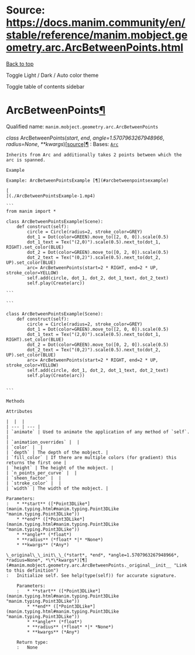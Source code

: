 # Source: https://docs.manim.community/en/stable/reference/manim.mobject.geometry.arc.ArcBetweenPoints.html

[Back to top](#)

Toggle Light / Dark / Auto color theme

Toggle table of contents sidebar

ArcBetweenPoints[¶](#arcbetweenpoints "Link to this heading")
=============================================================

Qualified name: `manim.mobject.geometry.arc.ArcBetweenPoints`

*class* ArcBetweenPoints(*start*, *end*, *angle=1.5707963267948966*, *radius=None*, *\*\*kwargs*)[[source]](../_modules/manim/mobject/geometry/arc.html#ArcBetweenPoints)[¶](#manim.mobject.geometry.arc.ArcBetweenPoints "Link to this definition")
:   Bases: [`Arc`](manim.mobject.geometry.arc.Arc.html#manim.mobject.geometry.arc.Arc "manim.mobject.geometry.arc.Arc")

    Inherits from Arc and additionally takes 2 points between which the arc is spanned.

    Example

    Example: ArcBetweenPointsExample [¶](#arcbetweenpointsexample)

    [
    ](./ArcBetweenPointsExample-1.mp4)

    ```
    from manim import *

    class ArcBetweenPointsExample(Scene):
        def construct(self):
            circle = Circle(radius=2, stroke_color=GREY)
            dot_1 = Dot(color=GREEN).move_to([2, 0, 0]).scale(0.5)
            dot_1_text = Tex("(2,0)").scale(0.5).next_to(dot_1, RIGHT).set_color(BLUE)
            dot_2 = Dot(color=GREEN).move_to([0, 2, 0]).scale(0.5)
            dot_2_text = Tex("(0,2)").scale(0.5).next_to(dot_2, UP).set_color(BLUE)
            arc= ArcBetweenPoints(start=2 * RIGHT, end=2 * UP, stroke_color=YELLOW)
            self.add(circle, dot_1, dot_2, dot_1_text, dot_2_text)
            self.play(Create(arc))

    ```

    ```

    class ArcBetweenPointsExample(Scene):
        def construct(self):
            circle = Circle(radius=2, stroke_color=GREY)
            dot_1 = Dot(color=GREEN).move_to([2, 0, 0]).scale(0.5)
            dot_1_text = Tex("(2,0)").scale(0.5).next_to(dot_1, RIGHT).set_color(BLUE)
            dot_2 = Dot(color=GREEN).move_to([0, 2, 0]).scale(0.5)
            dot_2_text = Tex("(0,2)").scale(0.5).next_to(dot_2, UP).set_color(BLUE)
            arc= ArcBetweenPoints(start=2 * RIGHT, end=2 * UP, stroke_color=YELLOW)
            self.add(circle, dot_1, dot_2, dot_1_text, dot_2_text)
            self.play(Create(arc))


    ```

    Methods

    Attributes

    |  |  |
    | --- | --- |
    | `animate` | Used to animate the application of any method of `self`. |
    | `animation_overrides` |  |
    | `color` |  |
    | `depth` | The depth of the mobject. |
    | `fill_color` | If there are multiple colors (for gradient) this returns the first one |
    | `height` | The height of the mobject. |
    | `n_points_per_curve` |  |
    | `sheen_factor` |  |
    | `stroke_color` |  |
    | `width` | The width of the mobject. |

    Parameters:
    :   * **start** ([*Point3DLike*](manim.typing.html#manim.typing.Point3DLike "manim.typing.Point3DLike"))
        * **end** ([*Point3DLike*](manim.typing.html#manim.typing.Point3DLike "manim.typing.Point3DLike"))
        * **angle** (*float*)
        * **radius** (*float* *|* *None*)
        * **kwargs** (*Any*)

    \_original\_\_init\_\_(*start*, *end*, *angle=1.5707963267948966*, *radius=None*, *\*\*kwargs*)[¶](#manim.mobject.geometry.arc.ArcBetweenPoints._original__init__ "Link to this definition")
    :   Initialize self. See help(type(self)) for accurate signature.

        Parameters:
        :   * **start** ([*Point3DLike*](manim.typing.html#manim.typing.Point3DLike "manim.typing.Point3DLike"))
            * **end** ([*Point3DLike*](manim.typing.html#manim.typing.Point3DLike "manim.typing.Point3DLike"))
            * **angle** (*float*)
            * **radius** (*float* *|* *None*)
            * **kwargs** (*Any*)

        Return type:
        :   None